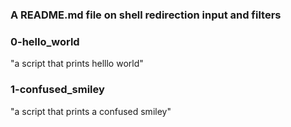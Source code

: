 ###   A README.md file on shell redirection input and filters

### 0-hello_world
"a script that prints helllo world"

### 1-confused_smiley
"a script that prints a confused smiley"




